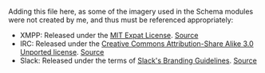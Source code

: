Adding this file here, as some of the imagery used in the Schema modules were not created by me, and thus must be referenced appropriately:
* XMPP: Released under the [MIT Expat License](https://commons.wikimedia.org/wiki/Category:Expat/MIT_License "MIT Expat License"). [Source](https://commons.wikimedia.org/wiki/File:XMPP_logo.svg "Wikimedia")
* IRC: Released under the [Creative Commons Attribution-Share Alike 3.0 Unported license](https://github.com/fabianalexisinostroza/Antu/blob/master/LICENSE "CC-SA 3.0 Unported"). [Source](https://commons.wikimedia.org/wiki/File:Antu_irc.svg "Wikimedia")
* Slack: Released under the terms of [Slack's Branding Guidelines](https://slack.com/brand-guidelines "Slack's Branding Guidelines"). [Source](https://brandfolder.com/slack "Slack Icons @ BrandFolder")
